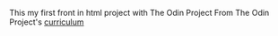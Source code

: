 This my first front in html project with The Odin Project
From The Odin Project's [curriculum](http://www.theodinproject.com/courses/web-development-101/lessons/html-css)